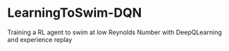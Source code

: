 # LearningToSwim-DQN
Training a RL agent to swim at low Reynolds Number with DeepQLearning and experience replay

